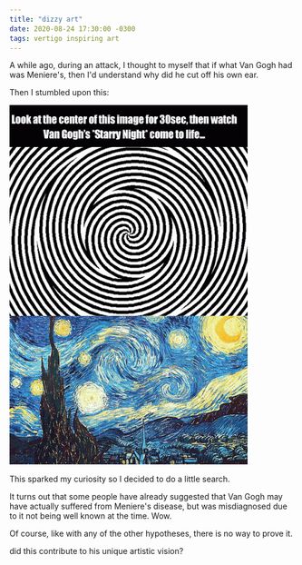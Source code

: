 ```yaml
---
title: "dizzy art"
date: 2020-08-24 17:30:00 -0300
tags: vertigo inspiring art
---
```


A while ago, during an attack, I thought to myself that if what Van Gogh had was Meniere's, then I'd understand why did he cut off his own ear.

Then I stumbled upon this:

![starry night](/assets/img/posts/vertigogh/starry_night.gif)

This sparked my curiosity so I decided to do a little search.

It turns out that some people have already suggested that Van Gogh may have actually suffered from Meniere's disease, but was misdiagnosed due to it not being well known at the time. Wow.

Of course, like with any of the other hypotheses, there is no way to prove it. 

did this contribute to his unique artistic vision?

